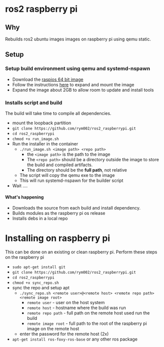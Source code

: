 # ros2 raspberry pi
## Why
Rebuilds ros2 ubuntu images images on raspberry pi using qemu static.
## Setup
### Setup build environment using qemu and systemd-nspawn
* Download the [raspios 64 bit image](https://downloads.raspberrypi.org/raspios_lite_arm64/images/)
* Follow the instructions [here](https://wiki.debian.org/RaspberryPi/qemu-user-static) to expand and mount the image
* Expand the image about 2GB to allow room to update and install tools
### Installs script and build
The build will take time to compile all dependencies.
* mount the loopback partition
* `git clone https://github.com/rym002/ros2_raspberrypi.git`
* `cd ros2_raspberrypi`
* `chmod +x run_image.sh`
* Run the installer in the container 
  * `./run_image.sh <image path> <repo path>`
    * the `<image path>` is the path to the image
    * The `<repo path>` should be a directory outside the image to store the build and compiled artifacts.
    * The directory should be the **full path**, not relative
  * The script will copy the qemu exe to the image
  * This will run systemd-nspawn for the builder script
* Wait ....
#### What's happening
* Downloads the source from each build and install dependency.
* Builds modules as the raspberry pi os release
* Installs debs in a local repo
# Installing on raspberry pi
This can be done on an existing or clean raspberry pi. Perform these steps on the raspberry pi
* `sudo apt-get install git`
* `git clone https://github.com/rym002/ros2_raspberrypi.git`
* `cd ros2_raspberrypi`
* `chmod +x sync_repo.sh`
* sync the repo and setup apt
  * `./sync_repo.sh <remote user>@<remote host> <remote repo path> <remote image root>`
    * `remote user` - user on the host system
    * `remote host` - hostname where the build was run
    * `remote repo path` - full path on the remote host used run the build
    * `remote image root` - full path to the root of the raspberry pi image on the remote host
  * enter the password for the remote host (2x)
* `apt-get install ros-foxy-ros-base` or any other ros package
